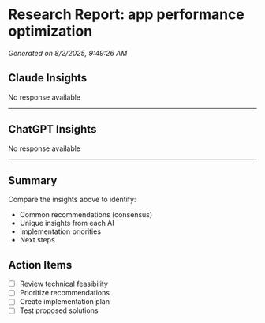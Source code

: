 # Research Report: app performance optimization

*Generated on 8/2/2025, 9:49:26 AM*

## Claude Insights

No response available

---

## ChatGPT Insights

No response available

---

## Summary

Compare the insights above to identify:
- Common recommendations (consensus)
- Unique insights from each AI
- Implementation priorities
- Next steps

## Action Items

- [ ] Review technical feasibility
- [ ] Prioritize recommendations
- [ ] Create implementation plan
- [ ] Test proposed solutions
